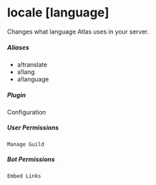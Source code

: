 # locale [language]

Changes what language Atlas uses in your server.
			

##### Aliases

* a!translate
* a!lang
* a!language


##### Plugin
Configuration


##### User Permissions
`Manage Guild`


##### Bot Permissions
`Embed Links`